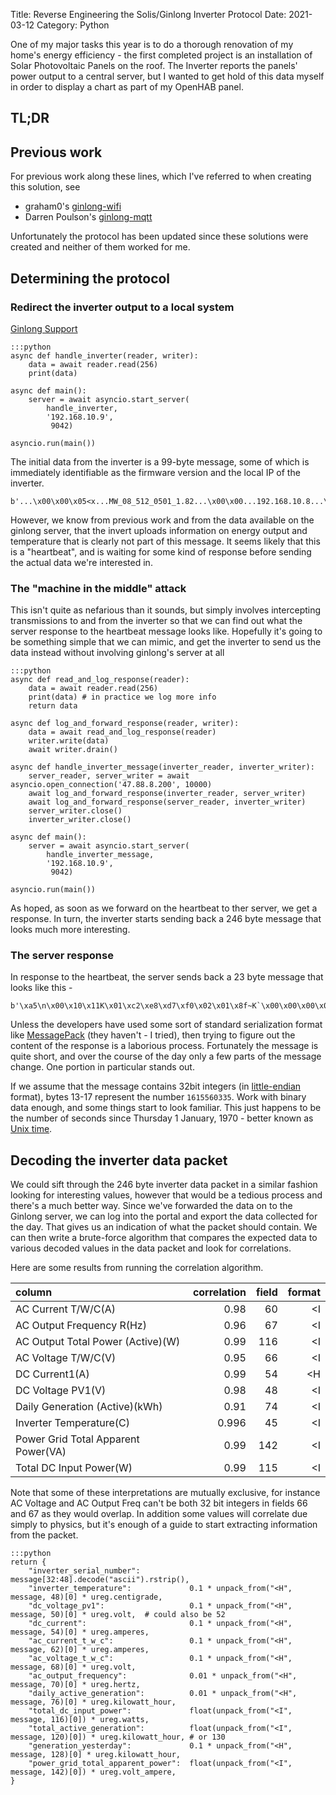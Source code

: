 Title: Reverse Engineering the Solis/Ginlong Inverter Protocol
Date: 2021-03-12
Category: Python

One of my major tasks this year is to do a thorough renovation of my home's energy efficiency - the
first completed project is an installation of Solar Photovoltaic Panels on the roof. The Inverter
reports the panels' power output to a central server, but I wanted to get hold of this data myself
in order to display a chart as part of my OpenHAB panel.

## TL;DR



## Previous work

For previous work along these lines, which I've referred to when creating this solution, see

* graham0's [ginlong-wifi](https://github.com/graham0/ginlong-wifi) 
* Darren Poulson's [ginlong-mqtt](https://github.com/dpoulson/ginlong-mqtt)

Unfortunately the protocol has been updated since these solutions were created and
neither of them worked for me.

## Determining the protocol

### Redirect the inverter output to a local system

[Ginlong Support](https://usservice.ginlong.com/support/solutions/articles/36000241195-monitoring-accessory-configured-but-still-won-t-link-)

    :::python
    async def handle_inverter(reader, writer):
        data = await reader.read(256)
        print(data)
        
    async def main():
        server = await asyncio.start_server(
            handle_inverter,
            '192.168.10.9',
             9042)
             
    asyncio.run(main())

        
The initial data from the inverter is a 99-byte message, some of which is immediately identifiable
as the firmware version and the local IP of the inverter.

    b'...\x00\x00\x05<x...MW_08_512_0501_1.82...\x00\x00...192.168.10.8...\xa8\x15'
    
However, we know from previous work and from the data available on the ginlong server, that the
invert uploads information on energy output and temperature that is clearly not part of this message.
It seems likely that this is a "heartbeat", and is waiting for some kind of response before sending
the actual data we're interested in.

### The "machine in the middle" attack

This isn't quite as nefarious than it sounds, but simply involves intercepting
transmissions to and from the inverter so that we can find out what the server response to the heartbeat
message looks like. Hopefully it's going to be something simple that we can mimic, and get the inverter
to send us the data instead without involving ginlong's server at all

    :::python
    async def read_and_log_response(reader):
        data = await reader.read(256)
        print(data) # in practice we log more info
        return data
        
    async def log_and_forward_response(reader, writer):
        data = await read_and_log_response(reader)
        writer.write(data)
        await writer.drain()
        
    async def handle_inverter_message(inverter_reader, inverter_writer):
        server_reader, server_writer = await asyncio.open_connection('47.88.8.200', 10000)
        await log_and_forward_response(inverter_reader, server_writer)
        await log_and_forward_response(server_reader, inverter_writer)
        server_writer.close()
        inverter_writer.close()

    async def main():
        server = await asyncio.start_server(
            handle_inverter_message,
            '192.168.10.9',
             9042)
             
    asyncio.run(main())

As hoped, as soon as we forward on the heartbeat to ther server, we get a response. In turn, the
inverter starts sending back a 246 byte message that looks much more interesting.

### The server response

In response to the heartbeat, the server sends back a 23 byte message that looks like this - 

    b'\xa5\n\x00\x10\x11K\x01\xc2\xe8\xd7\xf0\x02\x01\x8f~K`\x00\x00\x00\x00\xa3\x15'
   
Unless the developers have used some sort of standard serialization format like 
[MessagePack](https://msgpack.org/index.html) 
(they haven't - I tried), then trying to figure out the content of the response is a 
laborious process. Fortunately the message is quite short, and over the course of the day
only a few parts of the message change. One portion in particular stands out.

If we assume that the message contains 32bit integers 
(in [little-endian](https://en.wikipedia.org/wiki/Endianness) format), bytes 13-17 represent the
number `1615560335`. Work with binary data enough, and some things start to look familiar. This
just happens to be the number of seconds since Thursday 1 January, 1970 - better known as 
[Unix time](https://en.wikipedia.org/wiki/Unix_time).

## Decoding the inverter data packet

We could sift through the 246 byte inverter data packet in a similar fashion looking for interesting values, 
however that would be a tedious process and there's a much better way. Since we've forwarded the data
on to the Ginlong server, we can log into the portal and export the data collected for the day. That gives
us an indication of what the packet should contain. We can then write a brute-force algorithm that compares
the expected data to various decoded values in the data packet and look for correlations.

Here are some results from running the correlation algorithm.

| column                              |   correlation |   field | format   |
|:------------------------------------|--------------:|--------:|---------:|
| AC Current T/W/C(A)                 |   0.98    |      60 | <I       |
| AC Output Frequency R(Hz)           |   0.96     |      67 | <I       |
| AC Output Total Power (Active)(W)   |   0.99    |     116 | <I       |
| AC Voltage T/W/C(V)                 |   0.95    |      66 | <I       |
| DC Current1(A)                      |   0.99    |      54 | <H       |
| DC Voltage PV1(V)                   |   0.98    |      48 | <I       |
| Daily Generation (Active)(kWh)      |   0.91    |      74 | <I       |
| Inverter Temperature(C)             |  0.996    |      45 | <I       |
| Power Grid Total Apparent Power(VA) |   0.99    |     142 | <I       |
| Total DC Input Power(W)             |   0.99    |     115 | <I       |


Note that some of these interpretations are mutually exclusive, for instance AC Voltage and AC Output Freq 
can't be both 32 bit integers in fields 66 and 67 as they would overlap. In addition some values
will correlate due simply to physics, but it's enough of a guide to 
start extracting information from the packet.

    :::python
    return {
        "inverter_serial_number":           message[32:48].decode("ascii").rstrip(),
        "inverter_temperature":             0.1 * unpack_from("<H", message, 48)[0] * ureg.centigrade,
        "dc_voltage_pv1":                   0.1 * unpack_from("<H", message, 50)[0] * ureg.volt,  # could also be 52
        "dc_current":                       0.1 * unpack_from("<H", message, 54)[0] * ureg.amperes,
        "ac_current_t_w_c":                 0.1 * unpack_from("<H", message, 62)[0] * ureg.amperes,
        "ac_voltage_t_w_c":                 0.1 * unpack_from("<H", message, 68)[0] * ureg.volt,
        "ac_output_frequency":              0.01 * unpack_from("<H", message, 70)[0] * ureg.hertz,
        "daily_active_generation":          0.01 * unpack_from("<H", message, 76)[0] * ureg.kilowatt_hour,
        "total_dc_input_power":             float(unpack_from("<I", message, 116)[0]) * ureg.watts,
        "total_active_generation":          float(unpack_from("<I", message, 120)[0]) * ureg.kilowatt_hour, # or 130
        "generation_yesterday":             0.1 * unpack_from("<H", message, 128)[0] * ureg.kilowatt_hour,
        "power_grid_total_apparent_power":  float(unpack_from("<I", message, 142)[0]) * ureg.volt_ampere,
    }
        
